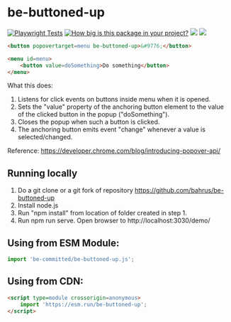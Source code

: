 # be-buttoned-up

[![Playwright Tests](https://github.com/bahrus/be-buttoned-up/actions/workflows/CI.yml/badge.svg?branch=baseline)](https://github.com/bahrus/be-buttoned-up/actions/workflows/CI.yml)
[![How big is this package in your project?](https://img.shields.io/bundlephobia/minzip/be-buttoned-up?style=for-the-badge)](https://bundlephobia.com/result?p=be-buttoned-up)
<img src="http://img.badgesize.io/https://cdn.jsdelivr.net/npm/be-buttoned-up?compression=gzip">
<a href="https://nodei.co/npm/be-buttoned-up/"><img src="https://nodei.co/npm/be-buttoned-up.png"></a>

```html
<button popovertarget=menu be-buttoned-up>&#9776;</button>

<menu id=menu>
    <button value=doSomething>Do something</button>
</menu>
```

What this does:

1.  Listens for click events on buttons inside menu when it is opened.
2.  Sets the "value" property of the anchoring button element to the value of the clicked button in the popup ("doSomething").
3.  Closes the popup when such a button is clicked.
3.  The anchoring button emits event "change" whenever a value is selected/changed.

Reference:  https://developer.chrome.com/blog/introducing-popover-api/

## Running locally

1.  Do a git clone or a git fork of repository https://github.com/bahrus/be-buttoned-up
2.  Install node.js
3.  Run "npm install" from location of folder created in step 1.
4.  Run npm run serve.  Open browser to http://localhost:3030/demo/

## Using from ESM Module:

```JavaScript
import 'be-committed/be-buttoned-up.js';
```

## Using from CDN:

```html
<script type=module crossorigin=anonymous>
    import 'https://esm.run/be-buttoned-up';
</script>
```
